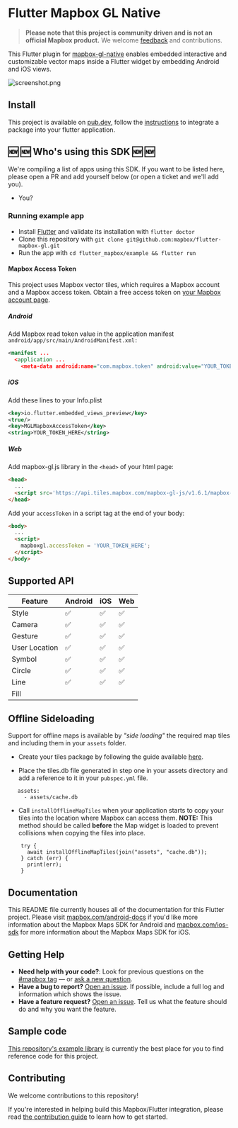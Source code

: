 # Flutter Mapbox GL Native

> **Please note that this project is community driven and is not an official Mapbox product.** We welcome [feedback](https://github.com/tobrun/flutter-mapbox-gl/issues) and contributions.

This Flutter plugin for [mapbox-gl-native](https://github.com/mapbox/mapbox-gl-native) enables
embedded interactive and customizable vector maps inside a Flutter widget by embedding Android and iOS views.

![screenshot.png](screenshot.png)

## Install
This project is available on [pub.dev](https://pub.dev/packages/mapbox_gl), follow the [instructions](https://flutter.dev/docs/development/packages-and-plugins/using-packages#adding-a-package-dependency-to-an-app) to integrate a package into your flutter application.

## :new: :new: Who's using this SDK :new: :new:

We're compiling a list of apps using this SDK. If you want to be listed here, please open a PR and add yourself below (or open a ticket and we'll add you).

- You?

### Running example app

- Install [Flutter](https://flutter.io/get-started/) and validate its installation with `flutter doctor`
- Clone this repository with `git clone git@github.com:mapbox/flutter-mapbox-gl.git`
- Run the app with `cd flutter_mapbox/example && flutter run`

#### Mapbox Access Token

This project uses Mapbox vector tiles, which requires a Mapbox account and a Mapbox access token. Obtain a free access token on [your Mapbox account page](https://www.mapbox.com/account/access-tokens/).

##### Android

Add Mapbox read token value in the application manifest ```android/app/src/main/AndroidManifest.xml:```

```xml
<manifest ...
  <application ...
    <meta-data android:name="com.mapbox.token" android:value="YOUR_TOKEN_HERE" />
```

##### iOS

Add these lines to your Info.plist

```xml
<key>io.flutter.embedded_views_preview</key>
<true/>
<key>MGLMapboxAccessToken</key>
<string>YOUR_TOKEN_HERE</string>
```

##### Web

Add mapbox-gl.js library in the `<head>` of your html page:

```html
<head>
  ...
  <script src='https://api.tiles.mapbox.com/mapbox-gl-js/v1.6.1/mapbox-gl.js'></script>
</head>
```

Add your `accessToken` in a script tag at the end of your body:

```html
<body>
  ...
  <script>
    mapboxgl.accessToken = 'YOUR_TOKEN_HERE';
  </script>
</body>
```

## Supported API

| Feature | Android | iOS | Web |
| ------ | ------ | ----- | ----- |
| Style | :white_check_mark:   | :white_check_mark: | :white_check_mark: |
| Camera | :white_check_mark:   | :white_check_mark: | :white_check_mark: |
| Gesture | :white_check_mark:   | :white_check_mark: | :white_check_mark: |
| User Location | :white_check_mark: | :white_check_mark: | :white_check_mark: |
| Symbol | :white_check_mark:   | :white_check_mark: | :white_check_mark: |
| Circle | :white_check_mark:   | :white_check_mark: | :white_check_mark: |
| Line | :white_check_mark:   | :white_check_mark: | :white_check_mark: |
| Fill |   |  |  |

## Offline Sideloading

Support for offline maps is available by *"side loading"* the required map tiles and including them in your `assets` folder.

* Create your tiles package by following the guide available [here](https://docs.mapbox.com/ios/maps/overview/offline/).

* Place the tiles.db file generated in step one in your assets directory and add a reference to it in your `pubspec.yml` file.

```
   assets:
     - assets/cache.db
```

* Call `installOfflineMapTiles` when your application starts to copy your tiles into the location where Mapbox can access them.  **NOTE:** This method should be called **before** the Map widget is loaded to prevent collisions when copying the files into place.
 
```
    try {
      await installOfflineMapTiles(join("assets", "cache.db"));
    } catch (err) {
      print(err);
    }
```

## Documentation

This README file currently houses all of the documentation for this Flutter project. Please visit [mapbox.com/android-docs](https://www.mapbox.com/android-docs/) if you'd like more information about the Mapbox Maps SDK for Android and [mapbox.com/ios-sdk](https://www.mapbox.com/ios-sdk/) for more information about the Mapbox Maps SDK for iOS.

## Getting Help

- **Need help with your code?**: Look for previous questions on the [#mapbox tag](https://stackoverflow.com/questions/tagged/mapbox+flutter) — or [ask a new question](https://stackoverflow.com/questions/tagged/mapbox+android).
- **Have a bug to report?** [Open an issue](https://github.com/tobrun/flutter-mapbox-gl/issues/new). If possible, include a full log and information which shows the issue.
- **Have a feature request?** [Open an issue](https://github.com/tobrun/flutter-mapbox-gl/issues/new). Tell us what the feature should do and why you want the feature.

## Sample code

[This repository's example library](https://github.com/tobrun/flutter-mapbox-gl/tree/master/example/lib) is currently the best place for you to find reference code for this project.

## Contributing

We welcome contributions to this repository!

If you're interested in helping build this Mapbox/Flutter integration, please read [the contribution guide](https://github.com/tobrun/flutter-mapbox-gl/blob/master/CONTRIBUTING.md) to learn how to get started.

